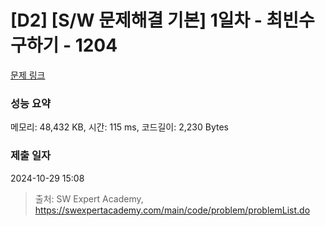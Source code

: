 # [D2] [S/W 문제해결 기본] 1일차 - 최빈수 구하기 - 1204 

[문제 링크](https://swexpertacademy.com/main/code/problem/problemDetail.do?contestProbId=AV13zo1KAAACFAYh) 

### 성능 요약

메모리: 48,432 KB, 시간: 115 ms, 코드길이: 2,230 Bytes

### 제출 일자

2024-10-29 15:08



> 출처: SW Expert Academy, https://swexpertacademy.com/main/code/problem/problemList.do
